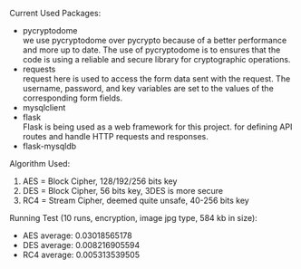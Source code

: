 Current Used Packages:
- pycryptodome <br/>
we use pycryptodome over pycrypto because of a better performance and more up to date. The use of pycryptodome is to ensures that the code is using a reliable and secure library for cryptographic operations.
- requests <br/>
request here is used to access the form data sent with the request. The username, password, and key variables are set to the values of the corresponding form fields.
- mysqlclient
- flask <br/>
Flask is being used as a web framework for this project. for defining API routes and handle HTTP requests and responses.
- flask-mysqldb

Algorithm Used:
1. AES = Block Cipher, 128/192/256 bits key
2. DES = Block Cipher, 56 bits key, 3DES is more secure
3. RC4 = Stream Cipher, deemed quite unsafe, 40-256 bits key

Running Test (10 runs, encryption, image jpg type, 584 kb in size):
- AES average: 0.03018565178
- DES average: 0.008216905594
- RC4 average: 0.005313539505
